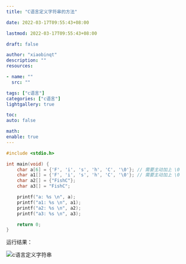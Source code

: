 ```yaml
---
title: "C语言定义字符串的方法"

date: 2022-03-17T09:55:43+08:00

lastmod: 2022-03-17T09:55:43+08:00

draft: false

author: "xiaobinqt"
description: ""
resources:

- name: ""
  src: ""

tags: ["c语言"]
categories: ["c语言"]
lightgallery: true

toc:
auto: false

math:
enable: true
---
```


```c
#include <stdio.h>

int main(void) {
    char a[6] = {'F', 'i', 's', 'h', 'C', '\0'}; // 需要主动加上 \0
    char a1[] = {'F', 'i', 's', 'h', 'C', '\0'}; // 需要主动加上 \0
    char a2[] = {"FishC"};
    char a3[] = "FishC";

    printf("a: %s \n", a);
    printf("a1: %s \n", a1);
    printf("a2: %s \n", a2);
    printf("a3: %s \n", a3);

    return 0;
}
```

运行结果：

![c语言定义字符串](https://cdn.xiaobinqt.cn/xiaobinqt.io/20220314/9f05ca5175f047a2ae277ee9d99a1d55.png?imageView2/0/interlace/1/q/50|imageslim ' ')



